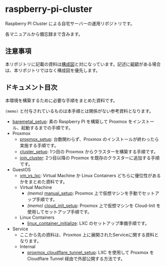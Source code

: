 # raspberry-pi-cluster

Raspberry PI Cluster による自宅サーバーの運用リポジトリです。

各マニュアルから備忘録まで含みます。

## 注意事項

本リポジトリに記載の資料は[構成図](https://miro.com/app/board/uXjVOnZ07F0=/?share_link_id=902050965289)と対になっています。記述に齟齬がある場合は、本リポジトリではなく構成図を優先します。

## ドキュメント目次

本環境を構築するために必要な手順をまとめた資料です。

`(memo)` と付与されているものは本手順とは関係がない参考資料となります。

- [baremetal_setup](./documents/baremetal_setup/README.md): 素の Raspberry PI を構築して Proxmox をインストール、起動するまでの手順です。
- Proxmox
  - [proxmox_setup](./documents/proxmox_setup/README.md): 台数関わらず、Proxmox のインストールが終わったら実施する手順です。
  - [cluster_setup](./documents/proxmox_setup/cluster_setup/README.md): 1つ目の Proxmox からクラスターを構築する手順です。
  - [join_cluster](./documents/proxmox_setup/join_cluster/README.md): 2つ目以降の Proxmox を既存のクラスターに追加する手順です。
- GuestOS
  - [vm_vs_lxc](./documents/guest_os/vm_vs_lxc/README.md): Virtual Machine か Linux Containers どちらに優位性があるかをまとめた資料です。
  - Virtual Machine
    - *(memo)* [manual_setup](./documents/guest_os/virtual_machine_setup/manual_setup/README.md): Proxmox 上で仮想マシンを手動でセットアップ手順です。
    - *(memo)* [cloud_init_setup](./documents/guest_os/virtual_machine_setup/cloud_init_setup/README.md): Proxmox 上で仮想マシンを Cloud-Init を使用してセットアップ手順です。
  - Linux Containers
    - [linux_container_initialize](./documents/guest_os/linux_container/linux_container_initialize/README.md): LXC のセットアップ準備手順です。
- Service
  - ここから先の資料は、Proxmox 上に展開されたServiceに関する資料となります。
  - Internal
    - [proxmox_cloudflare_tunnel_setup](./documents/guest_os/linux_container/proxmox_cloudflare_tunnel_setup/README.md): LXC を使用して Proxmox を Cloudflare Tunnel 経由で外部公開する方法です。
